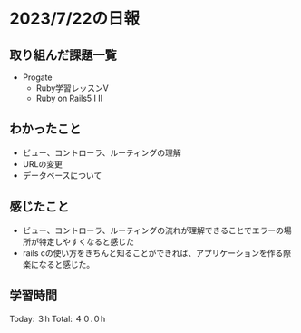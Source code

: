 # 2023/7/22の日報
## 取り組んだ課題一覧
* Progate
   * Ruby学習レッスンV
   * Ruby on Rails5 I II 
## わかったこと
* ビュー、コントローラ、ルーティングの理解
* URLの変更
* データベースについて
## 感じたこと
* ビュー、コントローラ、ルーティングの流れが理解できることでエラーの場所が特定しやすくなると感じた
* rails cの使い方をきちんと知ることができれば、アプリケーションを作る際楽になると感じた。
## 学習時間
Today: ３h
Total: ４０.０h
